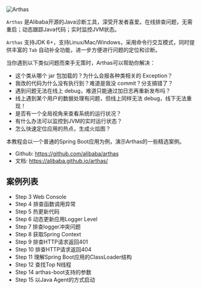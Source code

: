 


![Arthas](https://alibaba.github.io/arthas/_images/arthas.png)

`Arthas` 是Alibaba开源的Java诊断工具，深受开发者喜爱。在线排查问题，无需重启；动态跟踪Java代码；实时监控JVM状态。

`Arthas` 支持JDK 6+，支持Linux/Mac/Windows，采用命令行交互模式，同时提供丰富的 `Tab` 自动补全功能，进一步方便进行问题的定位和诊断。

当你遇到以下类似问题而束手无策时，Arthas可以帮助你解决：

- 这个类从哪个 jar 包加载的？为什么会报各种类相关的 Exception？
- 我改的代码为什么没有执行到？难道是我没 commit？分支搞错了？
- 遇到问题无法在线上 debug，难道只能通过加日志再重新发布吗？
- 线上遇到某个用户的数据处理有问题，但线上同样无法 debug，线下无法重现！
- 是否有一个全局视角来查看系统的运行状况？
- 有什么办法可以监控到JVM的实时运行状态？
- 怎么快速定位应用的热点，生成火焰图？

本教程会以一个普通的Spring Boot应用为例，演示Arthas的一些精选案例。

* Github: https://github.com/alibaba/arthas
* 文档: https://alibaba.github.io/arthas/

## 案例列表

* Step 3 Web Console
* Step 4 排查函数调用异常
* Step 5 热更新代码
* Step 6 动态更新应用Logger Level
* Step 7 排查logger冲突问题
* Step 8 获取Spring Context
* Step 9 排查HTTP请求返回401
* Step 10 排查HTTP请求返回404
* Step 11 理解Spring Boot应用的ClassLoader结构
* Step 12 查找Top N线程
* Step 14 arthas-boot支持的参数
* Step 15 以Java Agent的方式启动